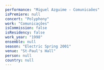 ```yaml
---
performance: "Miguel Azguime - Comunicaões"
isPremiere: null
concert: "Polyphony"
work: "Comunicações"
isCommission: false
isResidency: false
work_year: "1998"
ensemble: null
season: "Electric Spring 2001"
venue: "St-Paul's Hall"
person: null
country: null
---
```


